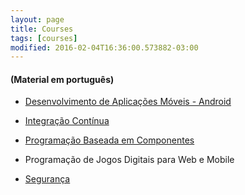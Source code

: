 ```yaml
---
layout: page
title: Courses
tags: [courses]
modified: 2016-02-04T16:36:00.573882-03:00
---
```


#### (Material em português)

- [Desenvolvimento de Aplicações Móveis - Android](/courses/android)

- [Integração Contínua](/courses/integracao_continua)

- [Programação Baseada em Componentes](/courses/programacao_componentes)

- Programação de Jogos Digitais para Web e Mobile

- [Segurança](/courses/seguranca)
